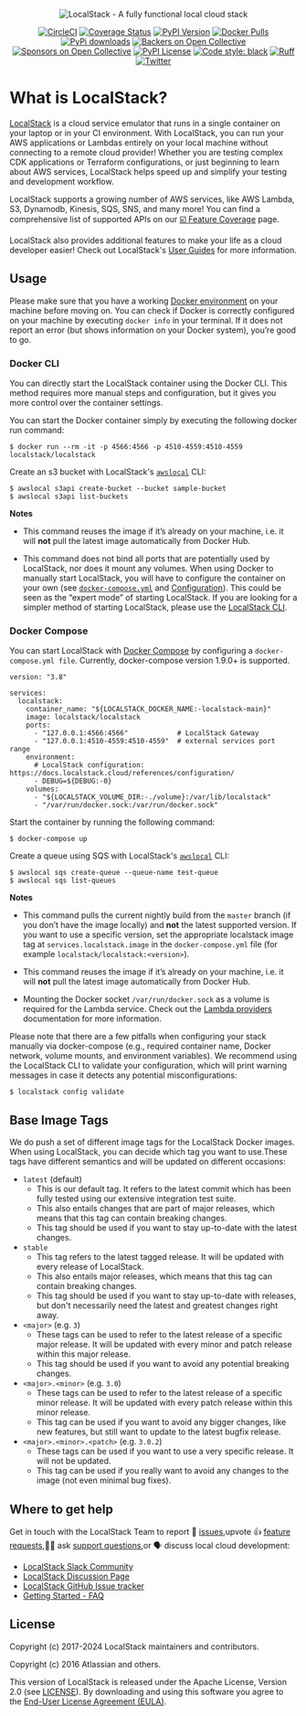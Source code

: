 <p align="center">
  <img src="https://raw.githubusercontent.com/localstack/localstack/master/doc/localstack-readme-banner.svg" alt="LocalStack - A fully functional local cloud stack">
</p>

<p align="center">
  <a href="https://circleci.com/gh/localstack/localstack"><img alt="CircleCI" src="https://img.shields.io/circleci/build/gh/localstack/localstack/master?logo=circleci"></a>
  <a href="https://coveralls.io/github/localstack/localstack?branch=master"><img alt="Coverage Status" src="https://coveralls.io/repos/github/localstack/localstack/badge.svg?branch=master"></a>
  <a href="https://pypi.org/project/localstack/"><img alt="PyPI Version" src="https://img.shields.io/pypi/v/localstack?color=blue"></a>
  <a href="https://hub.docker.com/r/localstack/localstack"><img alt="Docker Pulls" src="https://img.shields.io/docker/pulls/localstack/localstack"></a>
  <a href="https://pypi.org/project/localstack"><img alt="PyPi downloads" src="https://static.pepy.tech/badge/localstack"></a>
  <a href="#backers"><img alt="Backers on Open Collective" src="https://opencollective.com/localstack/backers/badge.svg"></a>
  <a href="#sponsors"><img alt="Sponsors on Open Collective" src="https://opencollective.com/localstack/sponsors/badge.svg"></a>
  <a href="https://img.shields.io/pypi/l/localstack.svg"><img alt="PyPI License" src="https://img.shields.io/pypi/l/localstack.svg"></a>
  <a href="https://github.com/psf/black"><img alt="Code style: black" src="https://img.shields.io/badge/code%20style-black-000000.svg"></a>
  <a href="https://github.com/astral-sh/ruff"><img alt="Ruff" src="https://img.shields.io/endpoint?url=https://raw.githubusercontent.com/astral-sh/ruff/main/assets/badge/v2.json"></a>
  <a href="https://twitter.com/localstack"><img alt="Twitter" src="https://img.shields.io/twitter/url/http/shields.io.svg?style=social"></a>
</p>

# What is LocalStack?

[LocalStack](https://localstack.cloud) is a cloud service emulator that runs in a single container on your laptop or in your CI environment. With LocalStack, you can run your AWS applications or Lambdas entirely on your local machine without connecting to a remote cloud provider! Whether you are testing complex CDK applications or Terraform configurations, or just beginning to learn about AWS services, LocalStack helps speed up and simplify your testing and development workflow.

LocalStack supports a growing number of AWS services, like AWS Lambda, S3, Dynamodb, Kinesis, SQS, SNS, and many more! You can find a comprehensive list of supported APIs on our [☑️ Feature Coverage](https://docs.localstack.cloud/user-guide/aws/feature-coverage/) page.

LocalStack also provides additional features to make your life as a cloud developer easier! Check out LocalStack's [User Guides](https://docs.localstack.cloud/user-guide/) for more information.

## Usage

Please make sure that you have a working [Docker environment](https://docs.docker.com/get-docker/) on your machine before moving on. You can check if Docker is correctly configured on your machine by executing `docker info` in your terminal. If it does not report an error (but shows information on your Docker system), you’re good to go.

### Docker CLI

You can directly start the LocalStack container using the Docker CLI. This method requires more manual steps and configuration, but it gives you more control over the container settings.

You can start the Docker container simply by executing the following docker run command:

```console
$ docker run --rm -it -p 4566:4566 -p 4510-4559:4510-4559 localstack/localstack
```

Create an s3 bucket with LocalStack's [`awslocal`](https://docs.localstack.cloud/user-guide/integrations/aws-cli/#localstack-aws-cli-awslocal) CLI:

```
$ awslocal s3api create-bucket --bucket sample-bucket
$ awslocal s3api list-buckets
```

**Notes**

- This command reuses the image if it’s already on your machine, i.e. it will **not** pull the latest image automatically from Docker Hub.

- This command does not bind all ports that are potentially used by LocalStack, nor does it mount any volumes. When using Docker to manually start LocalStack, you will have to configure the container on your own (see [`docker-compose.yml`](https://github.com/localstack/localstack/blob/master/docker-compose.yml) and [Configuration](https://docs.localstack.cloud/references/configuration/)). This could be seen as the “expert mode” of starting LocalStack. If you are looking for a simpler method of starting LocalStack, please use the [LocalStack CLI](https://docs.localstack.cloud/getting-started/installation/#localstack-cli).

### Docker Compose

You can start LocalStack with [Docker Compose](https://docs.docker.com/compose/) by configuring a `docker-compose.yml file`. Currently, docker-compose version 1.9.0+ is supported.

```
version: "3.8"

services:
  localstack:
    container_name: "${LOCALSTACK_DOCKER_NAME:-localstack-main}"
    image: localstack/localstack
    ports:
      - "127.0.0.1:4566:4566"            # LocalStack Gateway
      - "127.0.0.1:4510-4559:4510-4559"  # external services port range
    environment:
      # LocalStack configuration: https://docs.localstack.cloud/references/configuration/
      - DEBUG=${DEBUG:-0}
    volumes:
      - "${LOCALSTACK_VOLUME_DIR:-./volume}:/var/lib/localstack"
      - "/var/run/docker.sock:/var/run/docker.sock"
```

Start the container by running the following command:

```console
$ docker-compose up
```

Create a queue using SQS with LocalStack's [`awslocal`](https://docs.localstack.cloud/user-guide/integrations/aws-cli/#localstack-aws-cli-awslocal) CLI:

```
$ awslocal sqs create-queue --queue-name test-queue
$ awslocal sqs list-queues
```

**Notes**

- This command pulls the current nightly build from the `master` branch (if you don’t have the image locally) and **not** the latest supported version. If you want to use a specific version, set the appropriate localstack image tag at `services.localstack.image` in the `docker-compose.yml` file (for example `localstack/localstack:<version>`).

- This command reuses the image if it’s already on your machine, i.e. it will **not** pull the latest image automatically from Docker Hub.

- Mounting the Docker socket `/var/run/docker.sock` as a volume is required for the Lambda service. Check out the [Lambda providers](https://docs.localstack.cloud/user-guide/aws/lambda/) documentation for more information.

Please note that there are a few pitfalls when configuring your stack manually via docker-compose (e.g., required container name, Docker network, volume mounts, and environment variables). We recommend using the LocalStack CLI to validate your configuration, which will print warning messages in case it detects any potential misconfigurations:

```console
$ localstack config validate
```

## Base Image Tags

We do push a set of different image tags for the LocalStack Docker images. When using LocalStack, you can decide which tag you want to use.These tags have different semantics and will be updated on different occasions:

- `latest` (default)
  - This is our default tag.
    It refers to the latest commit which has been fully tested using our extensive integration test suite.
  - This also entails changes that are part of major releases, which means that this tag can contain breaking changes.
  - This tag should be used if you want to stay up-to-date with the latest changes.
- `stable`
  - This tag refers to the latest tagged release.
    It will be updated with every release of LocalStack.
  - This also entails major releases, which means that this tag can contain breaking changes.
  - This tag should be used if you want to stay up-to-date with releases, but don't necessarily need the latest and greatest changes right away.
- `<major>` (e.g. `3`)
  - These tags can be used to refer to the latest release of a specific major release.
    It will be updated with every minor and patch release within this major release.
  - This tag should be used if you want to avoid any potential breaking changes.
- `<major>.<minor>` (e.g. `3.0`)
  - These tags can be used to refer to the latest release of a specific minor release.
    It will be updated with every patch release within this minor release.
  - This tag can be used if you want to avoid any bigger changes, like new features, but still want to update to the latest bugfix release.
- `<major>.<minor>.<patch>` (e.g. `3.0.2`)
  - These tags can be used if you want to use a very specific release.
    It will not be updated.
  - This tag can be used if you really want to avoid any changes to the image (not even minimal bug fixes).

## Where to get help

Get in touch with the LocalStack Team to report 🐞 [issues](https://github.com/localstack/localstack/issues/new/choose),upvote 👍 [feature requests](https://github.com/localstack/localstack/issues?q=is%3Aissue+is%3Aopen+sort%3Areactions-%2B1-desc+),🙋🏽 ask [support questions](https://docs.localstack.cloud/getting-started/help-and-support/),or 🗣️ discuss local cloud development:

- [LocalStack Slack Community](https://localstack.cloud/contact/)
- [LocalStack Discussion Page](https://discuss.localstack.cloud/)
- [LocalStack GitHub Issue tracker](https://github.com/localstack/localstack/issues)
- [Getting Started - FAQ](https://docs.localstack.cloud/getting-started/faq/)

## License

Copyright (c) 2017-2024 LocalStack maintainers and contributors.

Copyright (c) 2016 Atlassian and others.

This version of LocalStack is released under the Apache License, Version 2.0 (see [LICENSE](https://github.com/localstack/localstack/blob/master/LICENSE.txt)). By downloading and using this software you agree to the [End-User License Agreement (EULA)](https://github.com/localstack/localstack/blob/master/doc/end_user_license_agreement).
